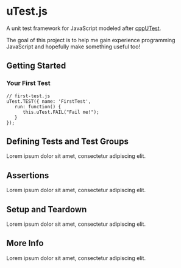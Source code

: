 # uTest.js

A unit test framework for JavaScript modeled after [cppUTest](http://cpputest.github.io).

The goal of this project is to help me gain experience programming 
JavaScript and hopefully make something useful too!

## Getting Started
### Your First Test
```
// first-test.js
uTest.TEST({ name: 'FirstTest',
   run: function() {
      this.uTest.FAIL("Fail me!");
   }
});
```

## Defining Tests and Test Groups
Lorem ipsum dolor sit amet, consectetur adipiscing elit.

## Assertions
Lorem ipsum dolor sit amet, consectetur adipiscing elit.

## Setup and Teardown
Lorem ipsum dolor sit amet, consectetur adipiscing elit.

## More Info
Lorem ipsum dolor sit amet, consectetur adipiscing elit.
